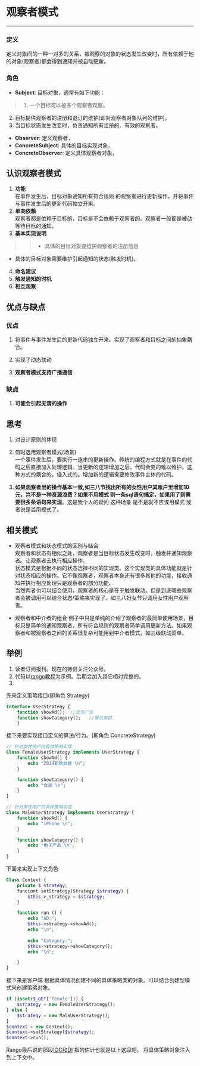 # 观察者模式
------------
### 定义
定义对象间的一种一对多的关系，被观察的对象的状态发生改变时，所有依赖于他的对象(观察者)都会得到通知并被自动更新。

### 角色
* **Subject**: 目标对象，通常有如下功能：
> 1. 一个目标可以被多个观察者观察。
2. 目标提供观察者的注册和退订的维护(即对观察者对象队列的维护)。
3. 当目标状态发生改变时，负责通知所有注册的、有效的观察者。

* **Observer**: 定义观察者，
* **ConcreteSubject**: 具体的目标实现对象，
* **ConcreteObserver**: 定义具体观察者对象，

## 认识观察者模式

1. **功能**  
在事件发生后，目标对象通知所有符合规则 的观察者进行更新操作。并将事件与事件发生后的更新代码独立开来。
2. **单向依赖**  
观察者都是依赖于目标的，目标是不会依赖于观察者的。观察者一般都是被动等待目标的通知。
3. **基本实现说明**  
>> * 具体的目标对象要维护观察者的注册信息
* 具体的目标对象需要维护引起通知的状态(触发时机)。
4. **命名建议**  
5. **触发通知的时机**  
6. **相互观察**  

## 优点与缺点
### 优点
1. 将事件与事件发生后的更新代码独立开来。实现了观察者和目标之间的抽象耦合。  

2. 实现了动态联动  
3. **观察者模式支持广播通信** 

### 缺点
1. **可能会引起无谓的操作**

## 思考
1. 对设计原则的体现  

2. 何时选用观察者模式(场景)  
一个事件发生后，要执行一连串的更新操作。传统的编程方式就是在事件的代码之后直接加入处理逻辑。当更新的逻辑增加之后，代码会变的难以维护。这种方式的耦合的，侵入式的。增加新的逻辑需要修改事件主体的代码。
3. **如果观察者里的操作基本一致,如三八节找出所有的女性用户其账户里增加10元，岂不是一种资源浪费？如果不用模式 则一条sql语句搞定，如果用了则需要很多条语句来实现**。这是我个人的疑问 这种场景 是不是就不应该用模式 或者说是滥用模式了。


## 相关模式
* 观察者模式和状态模式的区别与结合  
观察者和状态有相似之处，观察者是当目标状态发生改变时，触发并通知观察者。让观察者去执行相应操作。  
状态模式是根据不同的状态选择不同的实现类。这个实现类的具体功能就是针对状态相应的操作。它不像观察者，观察者本身还有很多其他的功能，接收通知并执行相应处理只是观察者的部分功能。  
当然两者也可以结合使用，观察者的核心是在于触发联动。但是到底哪些观察者会被调用可以结合状态/策略来实现了。如三八妇女节只调用女性用户观察者。  

* 观察者和中介者的组合
例子中只是单纯的介绍了观察者的最简单使用场景，目标只是简单的通知观察者，所有符合规则的观察者简单调用更新方法。如果观察者和被观察者之间的关系很复杂可能用到中介者模式。如三级联动菜单。

## 举例
1. 读者订阅报刊。现在的微信关注公众号。
2. 代码以[rango教程](http://www.imooc.com/video/5037)为示例。后期会加入其它相对完整的。
3. 

先来定义策略接口(即角色 Strategy)
```php
Interface UserStrategy {
    function showAd();  //显示广告
    function showCategory();   //展示类目
    }
```
接下来要实现接口定义的算法/行为。(即角色 ConcreteStrategy)
```php
// 针对女性用户的具体策略实现
Class FemaleUserStrategy implements UserStrategy {
    function showAd() {
        echo "2014新款女装 \n";
    }

    function showCategory() {
        echo "女装 \n";
    }
}

// 针对男性用户的具体策略实现
Class MaleUserStrategy implements UserStrategy {
    function showAd() {
        echo "iPhone \n";
    }

    function showCategory() {
        echo "电子产品 \n";
    }
}
```

下面来实现上下文角色
```php
Class Context {
    private $_strategy;
    funciont setStrategy(Strategy $strategy) {
        $this->_strategy = $strategy;
    }

    function run () {
        echo "AD:";
        $this->strategy->showAd();
        echo "\n";
        
        echo "Category:";
        $this->strategy->showCategory();
        echo "\n";

    }
}

```
接下来是客户端 根据具体情况创建不同的具体策略类的对象。可以结合创建型模式来创建策略对象。
```php
if (isset($_GET['female'])) {
    $strategy = new FemaleUserStrategy();
} else {
    $strategy = new MaleUserStrategy();
}
$context = new Context();
$context->setStrategy($strategy);
$context->run();
```

Rango最后说的那段[IOC和DI](https://github.com/reallovelei/Design-patterns/blob/master/Base/IOC.md) 指的估计也就是以上这段吧。
将具体策略对象注入到上下文中。

